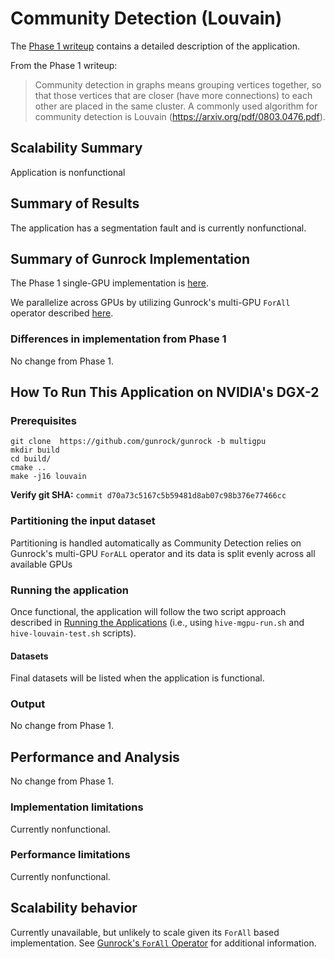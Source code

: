 # Community Detection (Louvain)

The [Phase 1 writeup]((hive_louvain)) contains a detailed description of the application.

From the Phase 1 writeup:

> Community detection in graphs means grouping vertices together, so that those vertices that are closer (have more connections) to each other are placed in the same cluster. A commonly used algorithm for community detection is Louvain (<https://arxiv.org/pdf/0803.0476.pdf>).

## Scalability Summary

Application is nonfunctional

## Summary of Results

The application has a segmentation fault and is currently nonfunctional.

## Summary of Gunrock Implementation

The Phase 1 single-GPU implementation is [here](hive_louvain).

We parallelize across GPUs by utilizing Gunrock's multi-GPU `ForAll` operator described [here](#gunrocks-forall-operator).

### Differences in implementation from Phase 1

No change from Phase 1.


## How To Run This Application on NVIDIA's DGX-2

### Prerequisites
```
git clone  https://github.com/gunrock/gunrock -b multigpu
mkdir build
cd build/
cmake ..
make -j16 louvain
```
**Verify git SHA:** `commit d70a73c5167c5b59481d8ab07c98b376e77466cc`

### Partitioning the input dataset

Partitioning is handled automatically as Community Detection relies on Gunrock's multi-GPU `ForALL` operator and its data is split evenly across all available GPUs

### Running the application

Once functional, the application will follow the two script approach described in [Running the Applications](#running-the-applications) (i.e., using `hive-mgpu-run.sh` and `hive-louvain-test.sh` scripts).

#### Datasets

Final datasets will be listed when the application is functional.


### Output

No change from Phase 1.


## Performance and Analysis

No change from Phase 1.


### Implementation limitations

Currently nonfunctional.

### Performance limitations

Currently nonfunctional.

## Scalability behavior

Currently unavailable, but unlikely to scale given its `ForAll` based implementation. See [Gunrock's `ForAll` Operator](#gunrocks-forall-operator) for additional information.

